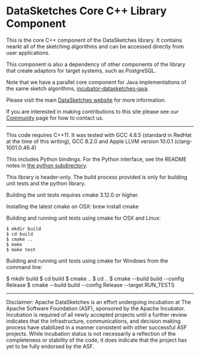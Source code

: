 # DataSketches Core C++ Library Component
This is the core C++ component of the DataSketches library.  It contains nearkt all of the sketching algorithms and can be accessed directly from user applications. 

This component is also a dependency of other components of the library that create adaptors for target systems, such as PostgreSQL.

Note that we have a parallel core component for Java implementations of the same sketch algorithms, 
[incubator-datasketches-java](https://github.com/apache/incubator-datasketches-java).

Please visit the main [DataSketches website](https://datasketches.apache.org) for more information. 

If you are interested in making contributions to this site please see our [Community](https://datasketches.apache.org/docs/Community/) page for how to contact us.

---

This code requires C++11. It was tested with GCC 4.8.5 (standard in RedHat at the time of this writing), GCC 8.2.0 and Apple LLVM version 10.0.1 (clang-1001.0.46.4)

This includes Python bindings. For the Python interface, see the README notes in [the python subdirectory](https://github.com/apache/incubator-datasketches-cpp/tree/master/python).

This library is header-only. The build process provided is only for building unit tests and the python library.

Building the unit tests requires cmake 3.12.0 or higher.

Installing the latest cmake on OSX: brew install cmake

Building and running unit tests using cmake for OSX and Linux:

	$ mkdir build
	$ cd build
	$ cmake ..
	$ make
	$ make test

Building and running unit tests using cmake for Windows from the command line:

  $ mkdir build
	$ cd build
	$ cmake ..
	$ cd ..
	$ cmake --build build --config Release
	$ cmake --build build --config Release --target RUN_TESTS

----

Disclaimer: Apache DataSketches is an effort undergoing incubation at The Apache Software Foundation (ASF), sponsored by the Apache Incubator. Incubation is required of all newly accepted projects until a further review indicates that the infrastructure, communications, and decision making process have stabilized in a manner consistent with other successful ASF projects. While incubation status is not necessarily a reflection of the completeness or stability of the code, it does indicate that the project has yet to be fully endorsed by the ASF.